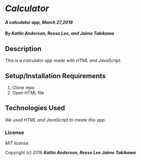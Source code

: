 # _Calculator_

#### _A calculator app, March 27,2019_

#### By _**Katlin Anderson, Reese Lee, and Jaime Takikawa**_

## Description

_This is a calculator app made with HTML and JavaScript._

## Setup/Installation Requirements

1. Clone repo
2. Open HTML file


## Technologies Used

_We used HTML and JavaScript to create this app._

### License

*MIT license.*

Copyright (c) 2016 **_Katlin Anderson, Reese Lee Jaime Takikawa_**
